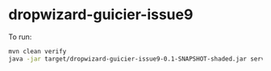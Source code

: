 # dropwizard-guicier-issue9

To run:
```bash
mvn clean verify
java -jar target/dropwizard-guicier-issue9-0.1-SNAPSHOT-shaded.jar server app.yaml
```
